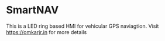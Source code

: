 # SmartNAV

 This is a LED ring based HMI for vehicular GPS naviagtion. Visit https://omkarjr.in for more details

